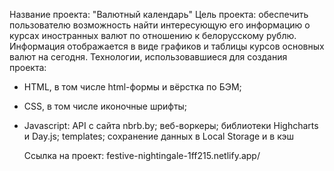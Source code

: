 Название проекта: "Валютный календарь"
Цель проекта: обеспечить пользователю возможность найти интересующую его информацию о курсах иностранных 
валют по отношению к белорусскому рублю. Информация отображается в виде графиков и таблицы курсов основных
валют на сегодня.
Технологии, использовавшиеся для создания проекта:
- HTML, в том числе html-формы и вёрстка по БЭМ;
- CSS, в том числе иконочные шрифты;
- Javascript:
    API с сайта nbrb.by;
    веб-воркеры;
    библиотеки Highcharts и Day.js;
    templates;
    сохранение данных в Local Storage и в кэш
    
  Ссылка на проект: festive-nightingale-1ff215.netlify.app/
  
  
    

